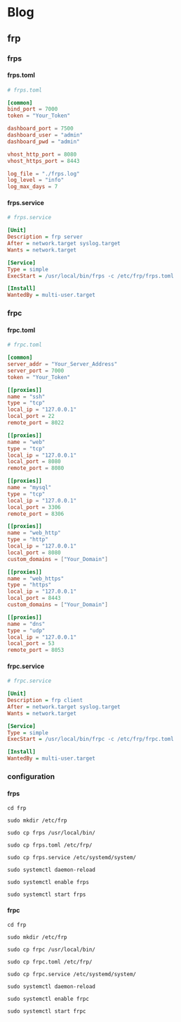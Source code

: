 # Blog

## frp

### frps

#### frps.toml

```toml
# frps.toml

[common]
bind_port = 7000
token = "Your_Token"

dashboard_port = 7500
dashboard_user = "admin"
dashboard_pwd = "admin"

vhost_http_port = 8080
vhost_https_port = 8443

log_file = "./frps.log"
log_level = "info"
log_max_days = 7
```

#### frps.service

```ini
# frps.service

[Unit]
Description = frp server
After = network.target syslog.target
Wants = network.target

[Service]
Type = simple
ExecStart = /usr/local/bin/frps -c /etc/frp/frps.toml

[Install]
WantedBy = multi-user.target
```

### frpc

#### frpc.toml

```toml
# frpc.toml

[common]
server_addr = "Your_Server_Address"
server_port = 7000
token = "Your_Token"

[[proxies]]
name = "ssh"
type = "tcp"
local_ip = "127.0.0.1"
local_port = 22
remote_port = 8022

[[proxies]]
name = "web"
type = "tcp"
local_ip = "127.0.0.1"
local_port = 8080
remote_port = 8080

[[proxies]]
name = "mysql"
type = "tcp"
local_ip = "127.0.0.1"
local_port = 3306
remote_port = 8306

[[proxies]]
name = "web_http"
type = "http"
local_ip = "127.0.0.1"
local_port = 8080
custom_domains = ["Your_Domain"]

[[proxies]]
name = "web_https"
type = "https"
local_ip = "127.0.0.1"
local_port = 8443
custom_domains = ["Your_Domain"]

[[proxies]]
name = "dns"
type = "udp"
local_ip = "127.0.0.1"
local_port = 53
remote_port = 8053
```

#### frpc.service

```ini
# frpc.service

[Unit]
Description = frp client
After = network.target syslog.target
Wants = network.target

[Service]
Type = simple
ExecStart = /usr/local/bin/frpc -c /etc/frp/frpc.toml

[Install]
WantedBy = multi-user.target
```

### configuration

#### frps

`cd frp`

`sudo mkdir /etc/frp`

`sudo cp frps /usr/local/bin/`

`sudo cp frps.toml /etc/frp/`

`sudo cp frps.service /etc/systemd/system/`

`sudo systemctl daemon-reload`

`sudo systemctl enable frps`

`sudo systemctl start frps`

#### frpc

`cd frp`

`sudo mkdir /etc/frp`

`sudo cp frpc /usr/local/bin/`

`sudo cp frpc.toml /etc/frp/`

`sudo cp frpc.service /etc/systemd/system/`

`sudo systemctl daemon-reload`

`sudo systemctl enable frpc`

`sudo systemctl start frpc`
